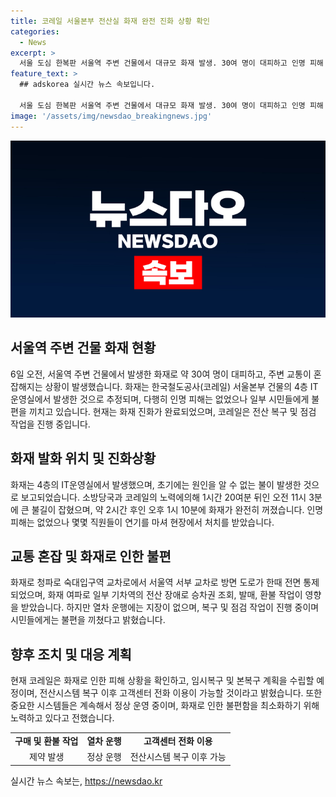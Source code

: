 ```yaml
---
title: 코레일 서울본부 전산실 화재 완전 진화 상황 확인
categories:
  - News
excerpt: >
  서울 도심 한복판 서울역 주변 건물에서 대규모 화재 발생. 30여 명이 대피하고 인명 피해 없었으나 주변 교통 통제로 불편 초래. 화재 원인은 합동감식을 통해 조사 중. 화재로 인한 전산 장애로 일부 기차역에서 승차권 작업 불가. 열차 운행은 정상. 코레일은 복구 및 점검 작업 진행 중이며 고객센터 전화 이용은 시스템 복구 후 가능할 계획. 사건 발생으로 시민들의 불안감 증폭됨.
feature_text: >
  ## adskorea 실시간 뉴스 속보입니다.

  서울 도심 한복판 서울역 주변 건물에서 대규모 화재 발생. 30여 명이 대피하고 인명 피해 없었으나 주변 교통 통제로 불편 초래. 화재 원인은 합동감식을 통해 조사 중. 화재로 인한 전산 장애로 일부 기차역에서 승차권 작업 불가. 열차 운행은 정상. 코레일은 복구 및 점검 작업 진행 중이며 고객센터 전화 이용은 시스템 복구 후 가능할 계획. 사건 발생으로 시민들의 불안감 증폭됨.
image: '/assets/img/newsdao_breakingnews.jpg'
---
```


<p><img src="/assets/img/newsdao_breakingnews.jpg" alt="adskorea 속보" /></p>

<h2 data-ke-size="size26">서울역 주변 건물 화재 현황</h2>

<p data-ke-size="size16">6일 오전, 서울역 주변 건물에서 발생한 화재로 약 30여 명이 대피하고, 주변 교통이 혼잡해지는 상황이 발생했습니다. 화재는 한국철도공사(코레일) 서울본부 건물의 4층 IT운영실에서 발생한 것으로 추정되며, 다행히 인명 피해는 없었으나 일부 시민들에게 불편을 끼치고 있습니다. 현재는 화재 진화가 완료되었으며, 코레일은 전산 복구 및 점검 작업을 진행 중입니다.</p>

<h2 data-ke-size="size26">화재 발화 위치 및 진화상황</h2>

<p data-ke-size="size16">화재는 4층의 IT운영실에서 발생했으며, 초기에는 원인을 알 수 없는 불이 발생한 것으로 보고되었습니다. 소방당국과 코레일의 노력에의해 1시간 20여분 뒤인 오전 11시 3분에 큰 불길이 잡혔으며, 약 2시간 후인 오후 1시 10분에 화재가 완전히 꺼졌습니다. 인명 피해는 없었으나 몇몇 직원들이 연기를 마셔 현장에서 처치를 받았습니다.</p>

<h2 data-ke-size="size26">교통 혼잡 및 화재로 인한 불편</h2>

<p data-ke-size="size16">화재로 청파로 숙대입구역 교차로에서 서울역 서부 교차로 방면 도로가 한때 전면 통제되었으며, 화재 여파로 일부 기차역의 전산 장애로 승차권 조회, 발매, 환불 작업이 영향을 받았습니다. 하지만 열차 운행에는 지장이 없으며, 복구 및 점검 작업이 진행 중이며 시민들에게는 불편을 끼쳤다고 밝혔습니다.</p>

<h2 data-ke-size="size26">향후 조치 및 대응 계획</h2>

<p data-ke-size="size16">현재 코레일은 화재로 인한 피해 상황을 확인하고, 임시복구 및 본복구 계획을 수립할 예정이며, 전산시스템 복구 이후 고객센터 전화 이용이 가능할 것이라고 밝혔습니다. 또한 중요한 시스템들은 계속해서 정상 운영 중이며, 화재로 인한 불편함을 최소화하기 위해 노력하고 있다고 전했습니다.</p>

<table>
  <tr>
    <td style="text-align: center; height: 17px;"><b>구매 및 환불 작업</b></td>
    <td style="text-align: center; height: 17px;"><b>열차 운행</b></td>
    <td style="text-align: center; height: 17px;"><b>고객센터 전화 이용</b></td>
  </tr>
  <tr>
    <td style="text-align: center; height: 17px;">제약 발생</td>
    <td style="text-align: center; height: 17px;">정상 운행</td>
    <td style="text-align: center; height: 17px;">전산시스템 복구 이후 가능</td>
  </tr>
</table>
실시간 뉴스 속보는, <a href="https://newsdao.kr" rel="dofollow">https://newsdao.kr</a>


